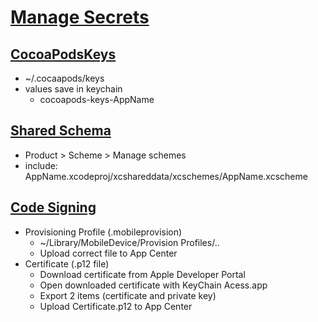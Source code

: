 # [Manage Secrets](https://www.lordcodes.com/articles/managing-secrets-within-an-ios-app)

## [CocoaPodsKeys](https://medium.com/@eelia/introduction-to-cocoapods-keys-840493b98ef1)

- ~/.cocaapods/keys
- values save in keychain 
  - cocoapods-keys-AppName

## [Shared Schema](https://docs.microsoft.com/en-us/appcenter/build/troubleshooting/ios)

- Product > Scheme > Manage schemes
- include: AppName.xcodeproj/xcshareddata/xcschemes/AppName.xcscheme

## [Code Signing](https://docs.microsoft.com/en-us/appcenter/build/ios/code-signing)

- Provisioning Profile (.mobileprovision)
  - ~/Library/MobileDevice/Provision Profiles/..
  - Upload correct file to App Center
- Certificate (.p12 file)
  - Download certificate from Apple Developer Portal
  - Open downloaded certificate with KeyChain Acess.app
  - Export 2 items (certificate and private key)
  - Upload Certificate.p12 to App Center

